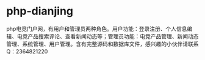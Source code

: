 # php-dianjing
php电竞门户网，有用户和管理员两种角色。用户功能：登录注册、个人信息编辑、电竞产品搜索评论、查看新闻动态等；管理员功能：电竞产品管理、新闻动态管理、系统管理、用户管理。含有完整源码和数据库文件，感兴趣的小伙伴请联系Q：2364821220
